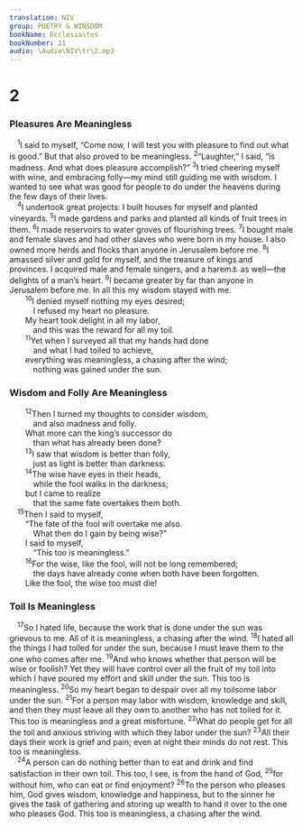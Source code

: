 ```yaml
---
translation: NIV
group: POETRY & WINSDOM
bookName: Ecclesiastes 
bookNumber: 21
audio: \Audio\NIV\tr\2.mp3
---
```


<div class="title"><h1>2</h1><h3>Pleasures Are Meaningless </h3></div>
<span class="verse tr_2_1"> <sup>1</sup>I said to myself, “Come now, I will test you with pleasure to find out what is good.” But that also proved to be meaningless. </span>
<span class="verse tr_2_2"><sup>2</sup>“Laughter,” I said, “is madness. And what does pleasure accomplish?” </span>
<span class="verse tr_2_3"><sup>3</sup>I tried cheering myself with wine, and embracing folly—my mind still guiding me with wisdom. I wanted to see what was good for people to do under the heavens during the few days of their lives. <br/></span>
<span class="verse tr_2_4"> <sup>4</sup>I undertook great projects: I built houses for myself and planted vineyards. </span>
<span class="verse tr_2_5"><sup>5</sup>I made gardens and parks and planted all kinds of fruit trees in them. </span>
<span class="verse tr_2_6"><sup>6</sup>I made reservoirs to water groves of flourishing trees. </span>
<span class="verse tr_2_7"><sup>7</sup>I bought male and female slaves and had other slaves who were born in my house. I also owned more herds and flocks than anyone in Jerusalem before me. </span>
<span class="verse tr_2_8"><sup>8</sup>I amassed silver and gold for myself, and the treasure of kings and provinces. I acquired male and female singers, and a harem<a data-toggle="tooltip" data-placement="bottom" title="The meaning of the Hebrew for this phrase is uncertain.">⚓</a> as well—the delights of a man’s heart. </span>
<span class="verse tr_2_9"><sup>9</sup>I became greater by far than anyone in Jerusalem before me. In all this my wisdom stayed with me. <br/></span>
<span class="verse tr_2_10">  <sup>10</sup>I denied myself nothing my eyes desired; <br/>   I refused my heart no pleasure. <br/>  My heart took delight in all my labor, <br/>   and this was the reward for all my toil. <br/></span>
<span class="verse tr_2_11">  <sup>11</sup>Yet when I surveyed all that my hands had done <br/>   and what I had toiled to achieve, <br/>  everything was meaningless, a chasing after the wind; <br/>   nothing was gained under the sun. <br/></span>
<div class="title"><h3>Wisdom and Folly Are Meaningless </h3></div>
<span class="verse tr_2_12">  <sup>12</sup>Then I turned my thoughts to consider wisdom, <br/>   and also madness and folly. <br/>  What more can the king’s successor do <br/>   than what has already been done? <br/></span>
<span class="verse tr_2_13">  <sup>13</sup>I saw that wisdom is better than folly, <br/>   just as light is better than darkness. <br/></span>
<span class="verse tr_2_14">  <sup>14</sup>The wise have eyes in their heads, <br/>   while the fool walks in the darkness; <br/>  but I came to realize <br/>   that the same fate overtakes them both. <br/></span>
<span class="verse tr_2_15"> <sup>15</sup>Then I said to myself, <br/>  “The fate of the fool will overtake me also. <br/>   What then do I gain by being wise?” <br/>  I said to myself, <br/>   “This too is meaningless.” <br/></span>
<span class="verse tr_2_16">  <sup>16</sup>For the wise, like the fool, will not be long remembered; <br/>   the days have already come when both have been forgotten. <br/>  Like the fool, the wise too must die! <br/></span>
<div class="title"><h3>Toil Is Meaningless </h3></div>
<span class="verse tr_2_17"> <sup>17</sup>So I hated life, because the work that is done under the sun was grievous to me. All of it is meaningless, a chasing after the wind. </span>
<span class="verse tr_2_18"><sup>18</sup>I hated all the things I had toiled for under the sun, because I must leave them to the one who comes after me. </span>
<span class="verse tr_2_19"><sup>19</sup>And who knows whether that person will be wise or foolish? Yet they will have control over all the fruit of my toil into which I have poured my effort and skill under the sun. This too is meaningless. </span>
<span class="verse tr_2_20"><sup>20</sup>So my heart began to despair over all my toilsome labor under the sun. </span>
<span class="verse tr_2_21"><sup>21</sup>For a person may labor with wisdom, knowledge and skill, and then they must leave all they own to another who has not toiled for it. This too is meaningless and a great misfortune. </span>
<span class="verse tr_2_22"><sup>22</sup>What do people get for all the toil and anxious striving with which they labor under the sun? </span>
<span class="verse tr_2_23"><sup>23</sup>All their days their work is grief and pain; even at night their minds do not rest. This too is meaningless. <br/></span>
<span class="verse tr_2_24"> <sup>24</sup>A person can do nothing better than to eat and drink and find satisfaction in their own toil. This too, I see, is from the hand of God, </span>
<span class="verse tr_2_25"><sup>25</sup>for without him, who can eat or find enjoyment? </span>
<span class="verse tr_2_26"><sup>26</sup>To the person who pleases him, God gives wisdom, knowledge and happiness, but to the sinner he gives the task of gathering and storing up wealth to hand it over to the one who pleases God. This too is meaningless, a chasing after the wind. <br/></span>
